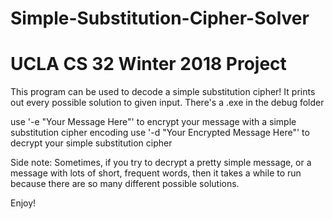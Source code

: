 # Simple-Substitution-Cipher-Solver
# UCLA CS 32 Winter 2018 Project 

This program can be used to decode a simple substitution cipher! It prints out every possible solution to given input.
There's a .exe in the debug folder

use '-e "Your Message Here"' to encrypt your message with a simple substitution cipher encoding
use '-d "Your Encrypted Message Here"' to decrypt your simple substitution cipher

Side note:
Sometimes, if you try to decrypt a pretty simple message, or a message with lots of short, frequent words, then
it takes a while to run because there are so many different possible solutions. 

Enjoy! 
